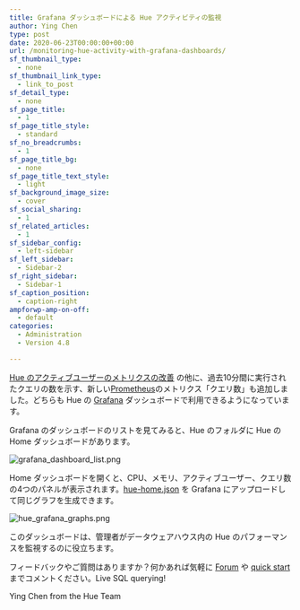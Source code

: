 ```yaml
---
title: Grafana ダッシュボードによる Hue アクティビティの監視
author: Ying Chen
type: post
date: 2020-06-23T00:00:00+00:00
url: /monitoring-hue-activity-with-grafana-dashboards/
sf_thumbnail_type:
  - none
sf_thumbnail_link_type:
  - link_to_post
sf_detail_type:
  - none
sf_page_title:
  - 1
sf_page_title_style:
  - standard
sf_no_breadcrumbs:
  - 1
sf_page_title_bg:
  - none
sf_page_title_text_style:
  - light
sf_background_image_size:
  - cover
sf_social_sharing:
  - 1
sf_related_articles:
  - 1
sf_sidebar_config:
  - left-sidebar
sf_left_sidebar:
  - Sidebar-2
sf_right_sidebar:
  - Sidebar-1
sf_caption_position:
  - caption-right
ampforwp-amp-on-off:
  - default
categories:
  - Administration
  - Version 4.8

---
```


[Hue のアクティブユーザーのメトリクスの改善](https://gethue.com/hue-active-users-metric-improvements/) の他に、過去10分間に実行されたクエリの数を示す、新しい[Prometheus](https://prometheus.io/)のメトリクス「クエリ数」も追加しました。どちらも Hue の <a href="https://grafana.com/">Grafana</a> ダッシュボードで利用できるようになっています。

Grafana のダッシュボードのリストを見てみると、Hue のフォルダに Hue の Home ダッシュボードがあります。

![grafana_dashboard_list.png](https://cdn.gethue.com/uploads/2020/06/grafana_dashboard_list.png)

Home ダッシュボードを開くと、CPU、メモリ、アクティブユーザー、クエリ数の4つのパネルが表示されます。[hue-home.json](https://github.com/cloudera/hue/blob/master/tools/kubernetes/grafana/hue-home.json) を Grafana にアップロードして同じグラフを生成できます。

![hue_grafana_graphs.png](https://cdn.gethue.com/uploads/2020/06/hue_grafana_graphs.png)

このダッシュボードは、管理者がデータウェアハウス内の Hue のパフォーマンスを監視するのに役立ちます。

フィードバックやご質問はありますか？何かあれば気軽に [Forum](https://discourse.gethue.com/) や [quick start](https://docs.gethue.com/quickstart/) までコメントください。Live SQL querying!

Ying Chen from the Hue Team

